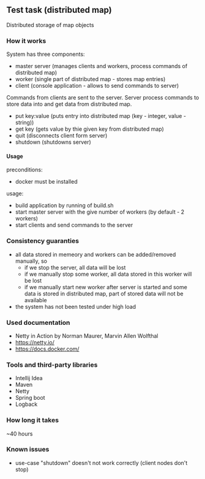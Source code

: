 ## Test task (distributed map)
Distributed storage of map objects

### How it works
System has three components: 
* master server (manages clients and workers, process commands of distributed map)
* worker (single part of distributed map - stores map entries)
* client (console application - allows to send commands to server)

Commands from clients are sent to the server. Server process commands to store data into and get data from distributed map.
* put key:value (puts entry into distributed map (key - integer, value - string))
* get key (gets value by thie given key from distributed map)
* quit (disconnects client form server)
* shutdown (shutdowns server)

#### Usage
preconditions:
* docker must be installed

usage:
* build application by running of build.sh
* start master server with the give number of workers (by default - 2 workers)
* start clients and send commands to the server

### Consistency guaranties
* all data stored in memeory and workers can be added/removed manually, so
  * if we stop the server, all data will be lost
  * if we manually stop some worker, all data stored in this worker will be lost
  * if we manually start new worker after server is started and some data is stored in distributed map, part of stored data will not be available
* the system has not been tested under high load

### Used documentation
* Netty in Action by Norman Maurer, Marvin Allen Wolfthal
* https://netty.io/
* https://docs.docker.com/

### Tools and third-party libraries
* Intellij Idea
* Maven
* Netty
* Spring boot
* Logback

### How long it takes
~40 hours

### Known issues
* use-case "shutdown" doesn't not work correctly (client nodes don't stop)